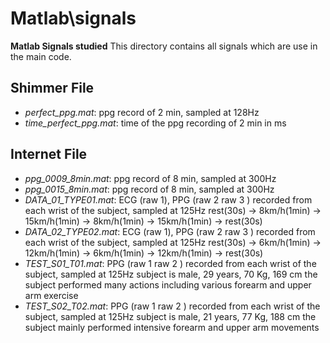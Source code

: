 # Matlab\signals
**Matlab Signals studied**
This directory contains all signals which are use in the main code.

## Shimmer File
- *perfect_ppg.mat*: ppg record of 2 min, sampled at 128Hz
- *time_perfect_ppg.mat*: time of the ppg recording of 2 min in ms

## Internet File
- *ppg_0009_8min.mat*: ppg record of 8 min, sampled at 300Hz
- *ppg_0015_8min.mat*: ppg record of 8 min, sampled at 300Hz
- *DATA_01_TYPE01.mat*: ECG (raw 1), PPG (raw 2 raw 3 ) recorded from each wrist of the subject, sampled at 125Hz
rest(30s) -> 8km/h(1min) -> 15km/h(1min) -> 8km/h(1min) -> 15km/h(1min) -> rest(30s)
- *DATA_02_TYPE02.mat*: ECG (raw 1), PPG (raw 2 raw 3 ) recorded from each wrist of the subject, sampled at 125Hz
rest(30s) -> 6km/h(1min) -> 12km/h(1min) -> 6km/h(1min) -> 12km/h(1min) -> rest(30s)
- *TEST_S01_T01.mat*: PPG (raw 1 raw 2 ) recorded from each wrist of the subject, sampled at 125Hz
subject is male, 29 years, 70 Kg, 169 cm
the subject performed many actions including various forearm and upper arm exercise
- *TEST_S02_T02.mat*: PPG (raw 1 raw 2 ) recorded from each wrist of the subject, sampled at 125Hz
subject is male, 21 years, 77 Kg, 188 cm
the subject mainly performed intensive forearm and upper arm movements

